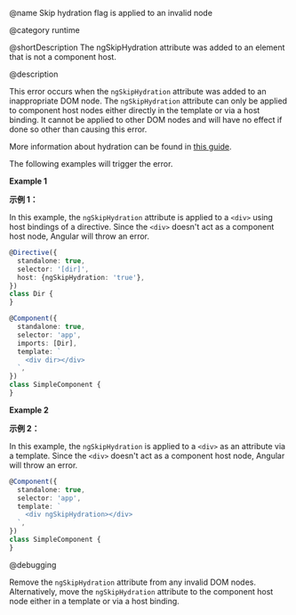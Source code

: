 @name Skip hydration flag is applied to an invalid node

@category runtime

@shortDescription The ngSkipHydration attribute was added to an element that is not a component host.

@description

This error occurs when the `ngSkipHydration` attribute was added to an inappropriate DOM node. The `ngSkipHydration` attribute can only be applied to component host nodes either directly in the template or via a host binding. It cannot be applied to other DOM nodes and will have no effect if done so other than causing this error.

More information about hydration can be found in [this guide](guide/hydration).

The following examples will trigger the error.

**Example 1**

**示例 1：**

In this example, the `ngSkipHydration` attribute is applied to a `<div>` using host bindings of a directive. Since the `<div>` doesn't act as a component host node, Angular will throw an error.

```typescript
@Directive({
  standalone: true,
  selector: '[dir]',
  host: {ngSkipHydration: 'true'},
})
class Dir {
}

@Component({
  standalone: true,
  selector: 'app',
  imports: [Dir],
  template: `
    <div dir></div>
  `,
})
class SimpleComponent {
}
```

**Example 2**

**示例 2：**

In this example, the `ngSkipHydration` is applied to a `<div>` as an attribute via a template.
Since the `<div>` doesn't act as a component host node, Angular will throw an error.

```typescript
@Component({
  standalone: true,
  selector: 'app',
  template: `
    <div ngSkipHydration></div>
  `,
})
class SimpleComponent {
}
```

@debugging

Remove the `ngSkipHydration` attribute from any invalid DOM nodes. Alternatively, move the `ngSkipHydration` attribute to the component host node either in a template or via a host binding.
